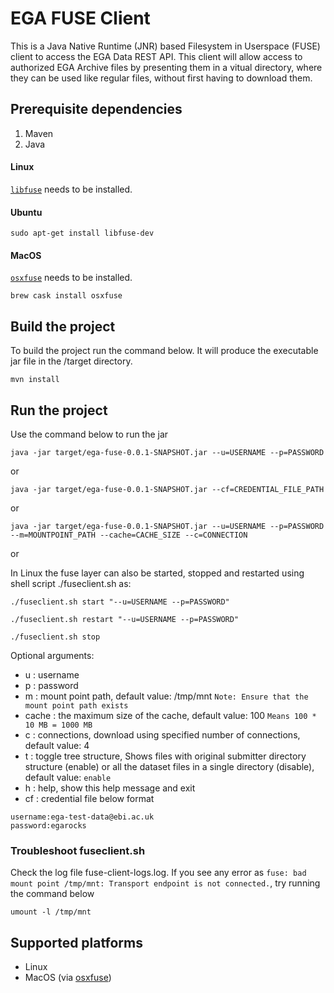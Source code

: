 # EGA FUSE Client
This is a Java Native Runtime (JNR) based Filesystem in Userspace (FUSE) client to access the EGA Data REST API. This client will allow access 
to authorized EGA Archive files by presenting them in a vitual directory, where they can be used like regular files, 
without first having to download them.

## Prerequisite dependencies
1. Maven
2. Java

#### Linux

[`libfuse`](https://github.com/libfuse/libfuse) needs to be installed.

#### Ubuntu
```
sudo apt-get install libfuse-dev
``` 

#### MacOS

[`osxfuse`](https://osxfuse.github.io) needs to be installed.

```
brew cask install osxfuse
```


## Build the project

To build the project run the command below. It will produce the executable jar file in the /target directory.
```
mvn install
```

## Run the project

Use the command below to run the jar
```
java -jar target/ega-fuse-0.0.1-SNAPSHOT.jar --u=USERNAME --p=PASSWORD
```
or
```
java -jar target/ega-fuse-0.0.1-SNAPSHOT.jar --cf=CREDENTIAL_FILE_PATH
```
or
```
java -jar target/ega-fuse-0.0.1-SNAPSHOT.jar --u=USERNAME --p=PASSWORD --m=MOUNTPOINT_PATH --cache=CACHE_SIZE --c=CONNECTION
```
or

In Linux the fuse layer can also be started, stopped and restarted using shell script ./fuseclient.sh as:

```
./fuseclient.sh start "--u=USERNAME --p=PASSWORD"
```
 
```
./fuseclient.sh restart "--u=USERNAME --p=PASSWORD"
```

``` 
./fuseclient.sh stop
```

Optional arguments:
* u : username
* p : password
* m : mount point path, default value: /tmp/mnt `Note: Ensure that the mount point path exists`
* cache : the maximum size of the cache, default value: 100 `Means 100 * 10 MB = 1000 MB`
* c : connections, download using specified number of connections, default value: 4
* t : toggle tree structure, Shows files with original submitter directory structure (enable) or all the dataset files in a single directory (disable), default value: `enable`
* h : help, show this help message and exit
* cf : credential file below format
```
username:ega-test-data@ebi.ac.uk
password:egarocks
```

### Troubleshoot fuseclient.sh
Check the log file fuse-client-logs.log. If you see any error as `fuse: bad mount point /tmp/mnt: Transport endpoint is not connected.`, try running the command below

```
umount -l /tmp/mnt
```

## Supported platforms
* Linux                                                         
* MacOS (via [osxfuse](https://osxfuse.github.io/))